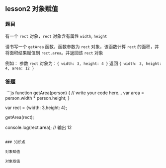 ## lesson2 对象赋值

### 题目

有一个 `rect` 对象，`rect` 对象含有属性 `width`, `height`

请书写一个 `getArea` 函数，函数参数为 `rect` 对象，该函数计算 `rect` 的面积，并将面积结果赋值到 `rect.area`。并返回该 `rect` 对象

例如：
参数 `rect` 对象为：`{ width: 3, height: 4 }`
返回 `{ width: 3, height: 4, area: 12 }`

### 答题
 ```js
function getArea(person) {
  // write your code here...
  var area = person.width * person.height;
}

var rect = {width: 3,height: 4};


getArea(rect);

console.log(rect.area);
// 输出 12
```

### 知识点

对象赋值

对象取值

